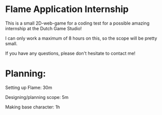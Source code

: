 # Flame Application Internship
 This is a small 2D-web-game for a coding test for a possible amazing internship at the Dutch Game Studio!
 
 I can only work a maximum of 8 hours on this, so the scope will be pretty small.
 
 If you have any questions, please don't hesitate to contact me!

 # Planning:
 Setting up Flame: 30m
 
 Designing/planning scope: 5m
 
 Making base character: 1h
 
